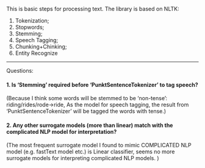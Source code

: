 This is basic steps for processing text. The library is based on NLTK:

1. Tokenization;
2. Stopwords;
3. Stemming;
4. Speech Tagging;
5. Chunking+Chinking;
6. Entity Recognize
-----------------------------------------------------------
Questions:

#### 1.	Is ‘Stemming’ required before ‘PunktSentenceTokenizer’ to tag speech?
(Because I think some words will be stemmed to be ‘non-tense’: riding/rides/rode->ride, 
As the model for speech tagging, the result from ‘PunktSentenceTokenizer’ will be tagged the words with tense.)

#### 2.	Any other surrogate models (more than linear) match with the complicated NLP model for interpretation?
(The most frequent surrogate model I found to mimic COMPLICATED NLP model (e.g. fastText model etc.) is Linear classifier, 
seems no more surrogate models for interpreting complicated NLP models. )



